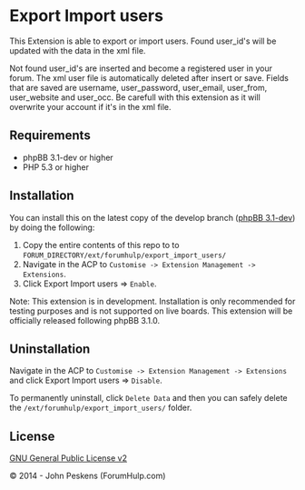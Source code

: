 Export Import users
=========

This Extension is able to export or import users. Found user_id's will be updated with the data in the xml file. 

Not found user_id's are inserted and become a registered user in your forum. The xml user file is automatically deleted after insert or save.
Fields that are saved are username, user_password, user_email, user_from, user_website and user_occ.
Be carefull with this extension as it will overwrite your account if it's in the xml file.

## Requirements
* phpBB 3.1-dev or higher
* PHP 5.3 or higher

## Installation
You can install this on the latest copy of the develop branch ([phpBB 3.1-dev](https://github.com/phpbb/phpbb3)) by doing the following:

1. Copy the entire contents of this repo to to `FORUM_DIRECTORY/ext/forumhulp/export_import_users/`
2. Navigate in the ACP to `Customise -> Extension Management -> Extensions`.
3. Click Export Import users => `Enable`.

Note: This extension is in development. Installation is only recommended for testing purposes and is not supported on live boards. This extension will be officially released following phpBB 3.1.0.

## Uninstallation
Navigate in the ACP to `Customise -> Extension Management -> Extensions` and click Export Import users => `Disable`.

To permanently uninstall, click `Delete Data` and then you can safely delete the `/ext/forumhulp/export_import_users/` folder.

## License
[GNU General Public License v2](http://opensource.org/licenses/GPL-2.0)

© 2014 - John Peskens (ForumHulp.com)